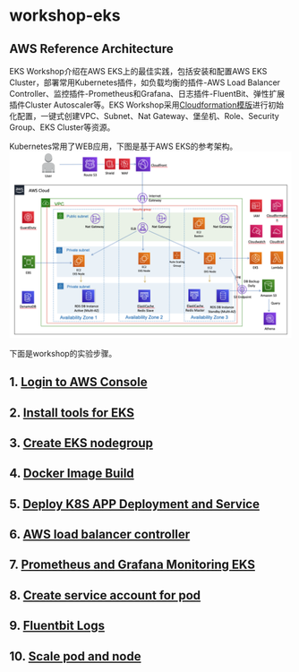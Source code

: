 # workshop-eks

## AWS Reference Architecture

EKS Workshop介绍在AWS EKS上的最佳实践，包括安装和配置AWS EKS Cluster，部署常用Kubernetes插件，如负载均衡的插件-AWS Load Balancer Controller、监控插件-Prometheus和Grafana、日志插件-FluentBit、弹性扩展插件Cluster Autoscaler等。EKS Workshop采用[Cloudformation模版](Cloudformation_Template.yml)进行初始化配置，一键式创建VPC、Subnet、Nat Gateway、堡垒机、Role、Security Group、EKS Cluster等资源。

Kubernetes常用了WEB应用，下图是基于AWS EKS的参考架构。
![AWS Reference Architecture](AWSReferenceArchitecture.png)

下面是workshop的实验步骤。
## 1. [Login to AWS Console](01.login-to-aws-console.md)

## 2. [Install tools for EKS](02.install-tools-for-eks.md)

## 3. [Create EKS nodegroup](03.create-eks-nodegroup.md)

## 4. [Docker Image Build](04.docker-image-build.md)

## 5. [Deploy K8S APP Deployment and Service](05.deploy-k8s-app-service.md)

## 6. [AWS load balancer controller](06.create-aws-load-balancer-controller.md)

## 7. [Prometheus and Grafana Monitoring EKS](07.monitor-eks-with-prometheus-grafana.md)

## 8. [Create service account for pod](08.create-service-account-for-pod.md)

## 9. [Fluentbit Logs](09.fluent-bit-logs.md)

## 10. [Scale pod and node](10.scale-pod-and-node.md)

